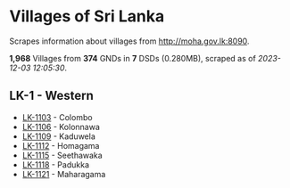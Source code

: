# Villages of Sri Lanka

Scrapes information about villages from http://moha.gov.lk:8090.

**1,968** Villages from **374** GNDs in **7** DSDs (0.280MB), scraped as of *2023-12-03 12:05:30*.

## LK-1 - Western

* [LK-1103](data/villages/LK-1103.json) - Colombo
* [LK-1106](data/villages/LK-1106.json) - Kolonnawa
* [LK-1109](data/villages/LK-1109.json) - Kaduwela
* [LK-1112](data/villages/LK-1112.json) - Homagama
* [LK-1115](data/villages/LK-1115.json) - Seethawaka
* [LK-1118](data/villages/LK-1118.json) - Padukka
* [LK-1121](data/villages/LK-1121.json) - Maharagama